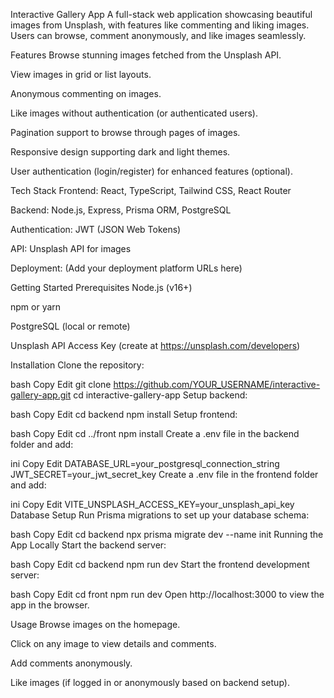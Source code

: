 Interactive Gallery App
A full-stack web application showcasing beautiful images from Unsplash, with features like commenting and liking images. Users can browse, comment anonymously, and like images seamlessly.

Features
Browse stunning images fetched from the Unsplash API.

View images in grid or list layouts.

Anonymous commenting on images.

Like images without authentication (or authenticated users).

Pagination support to browse through pages of images.

Responsive design supporting dark and light themes.

User authentication (login/register) for enhanced features (optional).

Tech Stack
Frontend: React, TypeScript, Tailwind CSS, React Router

Backend: Node.js, Express, Prisma ORM, PostgreSQL

Authentication: JWT (JSON Web Tokens)

API: Unsplash API for images

Deployment: (Add your deployment platform URLs here)

Getting Started
Prerequisites
Node.js (v16+)

npm or yarn

PostgreSQL (local or remote)

Unsplash API Access Key (create at https://unsplash.com/developers)

Installation
Clone the repository:

bash
Copy
Edit
git clone https://github.com/YOUR_USERNAME/interactive-gallery-app.git
cd interactive-gallery-app
Setup backend:

bash
Copy
Edit
cd backend
npm install
Setup frontend:

bash
Copy
Edit
cd ../front
npm install
Create a .env file in the backend folder and add:

ini
Copy
Edit
DATABASE_URL=your_postgresql_connection_string
JWT_SECRET=your_jwt_secret_key
Create a .env file in the frontend folder and add:

ini
Copy
Edit
VITE_UNSPLASH_ACCESS_KEY=your_unsplash_api_key
Database Setup
Run Prisma migrations to set up your database schema:

bash
Copy
Edit
cd backend
npx prisma migrate dev --name init
Running the App Locally
Start the backend server:

bash
Copy
Edit
cd backend
npm run dev
Start the frontend development server:

bash
Copy
Edit
cd front
npm run dev
Open http://localhost:3000 to view the app in the browser.

Usage
Browse images on the homepage.

Click on any image to view details and comments.

Add comments anonymously.

Like images (if logged in or anonymously based on backend setup).
